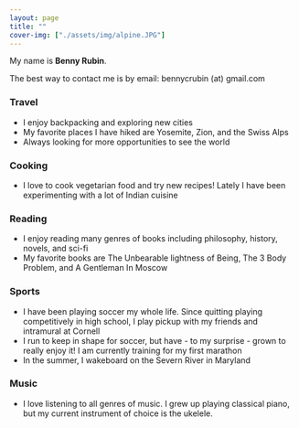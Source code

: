 ```yaml
---
layout: page
title: ""
cover-img: ["./assets/img/alpine.JPG"]
---
```



My name is **Benny Rubin**. 

The best way to contact me is by email: bennycrubin (at) gmail.com 




<!---
![Benny!](./assets/img/headshot_copy.jpg)
and here
-->


### Travel
- I enjoy backpacking and exploring new cities
- My favorite places I have hiked are Yosemite, Zion, and the Swiss Alps
- Always looking for more opportunities to see the world

### Cooking
- I love to cook vegetarian food and try new recipes! Lately I have been experimenting with a lot of Indian cuisine

### Reading
- I enjoy reading many genres of books including philosophy, history, novels, and sci-fi
- My favorite books are The Unbearable lightness of Being, The 3 Body Problem, and A Gentleman In Moscow

### Sports
- I have been playing soccer my whole life. Since quitting playing competitively in high school, I play pickup with my friends and intramural at Cornell 
- I run to keep in shape for soccer, but have - to my surprise - grown to really enjoy it! I am currently training for my first marathon 
- In the summer, I wakeboard on the Severn River in Maryland

### Music
- I love listening to all genres of music. I grew up playing classical piano, but my current instrument of choice is the ukelele.

